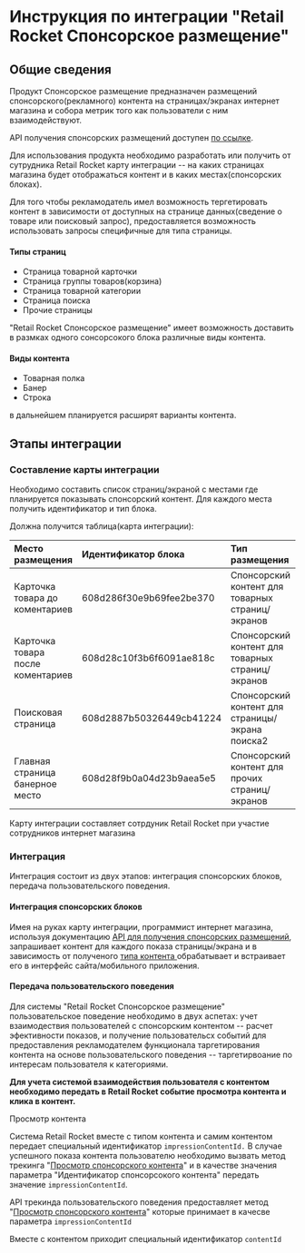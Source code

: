 # Инструкция по интеграции "Retail Rocket Спонсорское размещение"

## Общие сведения

Продукт Спонсорское размещение предназначен размещений спонсорского\(рекламного\) контента на страницах/экранах интернет магазина и собора метрик того как пользователи с ним взаимодействуют.

API получения спонсорских размещений доступен [по ссылке](api-sponsorskikh-razmeshenii.md).

Для использования продукта необходимо разработать или получить от сутрудника Retail Rocket карту интеграции --  на каких страницах магазина будет отображаться контент и в каких местах\(спонсорских блоках\). 

Для того чтобы рекламодатель имел возможность тергетировать контент в зависимости от доступных на странице данных\(сведение о товаре или поисковый запрос\),  предоставляется возможность использовать запросы специфичные для типа страницы. 

#### Типы страниц

* Страница товарной карточки
* Страница группы товаров\(корзина\)
* Страница товарной категории
* Страница поиска
* Прочие страницы

"Retail Rocket Спонсорское размещение"  имеет возможность доставить в размках одного сонсорсокого блока различные виды контента.

#### Виды контента

* Товарная полка
* Банер
* Строка

в дальнейшем планируется расширят варианты контента.

## Этапы интеграции

### Составление карты интеграции

Необходимо составить список страниц/экраной с местами где планируется показывать спонсорский контент. Для каждого места получить идентификатор и тип блока. 

Должна получится таблица\(карта интеграции\):

| Место размещения | Идентификатор блока | Тип размещения |
| :--- | :--- | :--- |
| Карточка товара до коментариев | 608d286f30e9b69fee2be370 | Спонсорский контент для товарных страниц/экранов |
| Карточка товара после коментариев | 608d28c10f3b6f6091ae818c | Спонсорский контент для товарных страниц/экранов |
| Поисковая страница | 608d2887b50326449cb41224 | Спонсорский контент для страницы/экрана поиска2 |
| Главная страница банерное место | 608d28f9b0a04d23b9aea5e5 | Спонсорский контент для прочих страниц/экранов |

Карту интеграции составляет сотрдуник Retail Rocket при участие сотрудников интернет магазина

### Интеграция

Интеграция состоит из двух этапов: интеграция спонсорских блоков, передача пользовательского поведения.

#### Интеграция спонсорских блоков

Имея на руках карту интеграции, программист интернет магазина, используя документацию [API для получения спонсорских размещений](api-sponsorskikh-razmeshenii.md), запрашивает контент для каждого показа страницы/экрана и в зависимость от полученого [типа контента ](instrukciya-po-integracii-retail-rocket-sponsorskoe-razmeshenie.md#vidy-kontenta)обрабатывает и встраивает его в интерфейс сайта/мобильного приложения.

#### Передача пользовательского поведения

Для системы "Retail Rocket Спонсорское размещение" пользовательское поведение необходимо в двух аспетах: учет взаимодествия пользователей с спонсорским контентом -- расчет эфективности показов, и получение пользовательсх событий для предоставления рекламодателем функционала таргетирования контента на основе пользовательского поведения -- таргетирвоание по интересам пользователя к категориями.

**Для учета системой взаимодействия пользователя с контентом необходимо передать в Retail Rocket событие просмотра контента и клика в контент.**

Просмотр контента

Система Retail Rocket вместе с типом контента и самим контентом передает специальный идентификатор `impressionContentId.` В случае успешного показа контента пользователю необходимо вызвать метод трекинга "[Просмотр спонсорского контента](integraciya-s-retail-rocket/http-tracking-api.md#prosmotr-sponsorskogo-kontenta)"  и в качестве значения параметра "Идентификатор спонсорсокого контента" передать значение `impressionContentId`.

API трекинда пользовательского поведения предоставляет метод "[Просмотр спонсорского контента](integraciya-s-retail-rocket/http-tracking-api.md#prosmotr-sponsorskogo-kontenta)" которые принимает в качесве параметра `impressionContentId`

Вместе с контентом приходит специальный идентификатор `contentId`





